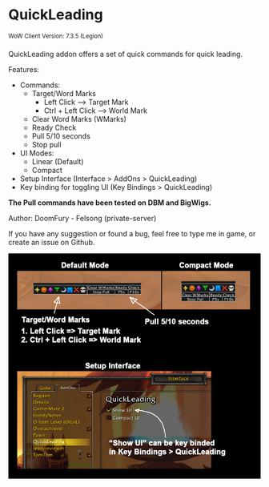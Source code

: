 <h1>QuickLeading</h1>
<sup>WoW Client Version: 7.3.5 (Legion)</sup>

<p>QuickLeading addon offers a set of quick commands for quick leading.</p>

<p>Features:</p>
<ul>
<li>
Commands:
    <ul>
        <li>
        Target/Word Marks
            <ul>
                <li>Left Click --> Target Mark</li>
                <li>Ctrl + Left Click --> World Mark</li>
            </ul>
        </li>
        <li>Clear Word Marks (WMarks)</li>
        <li>Ready Check</li>
        <li>Pull 5/10 seconds</li>
        <li>Stop pull</li>
    </ul>
</li>
<li>
UI Modes: 
    <ul>
        <li>Linear (Default)</li>
        <li>Compact</li>
    </ul>
</li>
<li>Setup Interface (Interface > AddOns > QuickLeading)</li>
<li>Key binding for toggling UI (Key Bindings > QuickLeading)</li>
</ul>

<p><b>The Pull commands have been tested on DBM and BigWigs.</b></p> 

<p>Author: DoomFury - Felsong (private-server)</p>

<p>If you have any suggestion or found a bug, feel free to type me in game, or create an issue on Github.</p>

<img src="presentation.png" alt="Presentation">